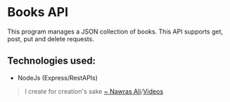 # Books API
This program manages a JSON collection of books. This API supports get, post, put and delete requests.

## Technologies used:                                        
- NodeJs (Express/RestAPIs)
   
> I create for creation's sake [~ Nawras Ali](https://learnwithnaw.com)/[Videos](https://youtube.com/c/learnwithnaw)
